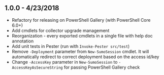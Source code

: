 ## 1.0.0 - 4/23/2018
 - Refactory for releasing on PowerShell Gallery (with PowerShell Core 6.0+)
 - Add cmdlets for collector upgrade management
 - Reorganization - every exported cmdlets in a single file with help doc annotation
 - Add unit tests in Pester (run with `Invoke-Pester src/test`)
 - Remove `-Deployment` parameter from `New-SumoSession` cmdlet. It will automatically redirect to correct deployment based on the access id/key
 - Change `-AccessKey` parameter in `New-SumoSession` to `-AccessKeyAsSecureString` for passing PowerShell Gallery check